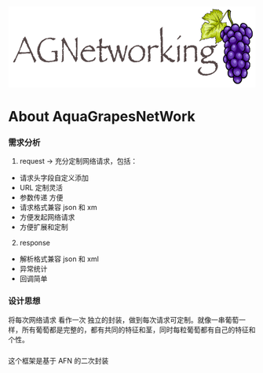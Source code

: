 <p align="center" >
<img width="592" height="165"  src="/GrapesNetwork.png">
<p>  

# **About AquaGrapesNetWork**  

### 需求分析  

1.  request -> 充分定制网络请求，包括：  
  * 请求头字段自定义添加
  * URL 定制灵活 
  * 参数传递 方便
  * 请求格式兼容 json 和 xm
  * 方便发起网络请求
  * 方便扩展和定制

2. response    
* 解析格式兼容 json 和 xml   
* 异常统计  
* 回调简单

### 设计思想  
将每次网络请求 看作一次 独立的封装，做到每次请求可定制。就像一串葡萄一样，所有葡萄都是完整的，都有共同的特征和茎，同时每粒葡萄都有自己的特征和个性。

### 
 这个框架是基于 AFN 的二次封装
